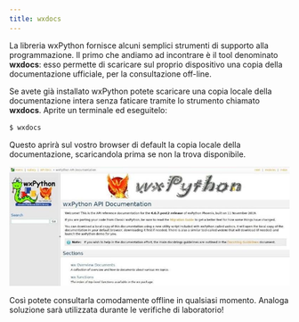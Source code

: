 ```yaml
---
title: wxdocs
---
```


La libreria wxPython fornisce alcuni semplici strumenti di supporto alla
programmazione. Il primo che andiamo ad incontrare è il tool denominato
**wxdocs**: esso permette di scaricare sul proprio dispositivo una copia
della documentazione ufficiale, per la consultazione off-line.

Se avete già installato wxPython potete scaricare una copia locale della
documentazione intera senza faticare tramite lo strumento chiamato
**wxdocs**. Aprite un terminale ed eseguitelo:

``` bash
$ wxdocs
```

Questo aprirà sul vostro browser di default la copia locale della
documentazione, scaricandola prima se non la trova disponibile.

![image](images/wxdocs.jpg)

Così potete consultarla comodamente offline in qualsiasi momento.
Analoga soluzione sarà utilizzata durante le verifiche di laboratorio!

